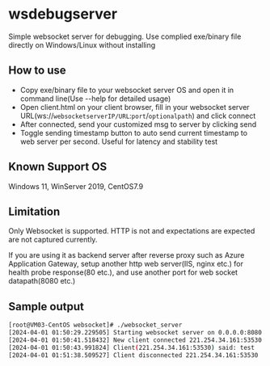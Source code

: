 # wsdebugserver
Simple websocket server for debugging. Use complied exe/binary file directly on Windows/Linux without installing

## How to use
* Copy exe/binary file to your websocket server OS and open it in command line(Use --help for detailed usage)
* Open client.html on your client browser, fill in your websocket server URL(ws://`websocketserverIP/URL`:`port`/`optionalpath`) and click connect
* After connected, send your customized msg to server by clicking send
* Toggle sending timestamp button to auto send current timestamp to web server per second. Useful for latency and stability test

## Known Support OS
Windows 11, WinServer 2019, CentOS7.9

## Limitation
Only Websocket is supported. HTTP is not and expectations are expected are not captured currently.

If you are using it as backend server after reverse proxy such as Azure Application Gateway, setup another http web server(IIS, nginx etc.) for health probe response(80 etc.), and use another port for web socket datapath(8080 etc.) 

## Sample output

```sh
[root@VM03-CentOS websocket]# ./websocket_server 
[2024-04-01 01:50:29.229505] Starting websocket server on 0.0.0.0:8080
[2024-04-01 01:50:41.518432] New client connected 221.254.34.161:53530
[2024-04-01 01:50:43.991824] Client(221.254.34.161:53530) said: test
[2024-04-01 01:51:38.509527] Client disconnected 221.254.34.161:53530
```
